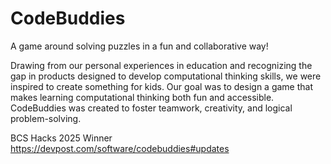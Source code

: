 # CodeBuddies
A game around solving puzzles in a fun and collaborative way!

Drawing from our personal experiences in education and recognizing the gap in products designed to develop computational thinking skills, we were inspired to create something for kids. Our goal was to design a game that makes learning computational thinking both fun and accessible. CodeBuddies was created to foster teamwork, creativity, and logical problem-solving.

BCS Hacks 2025 Winner
https://devpost.com/software/codebuddies#updates

